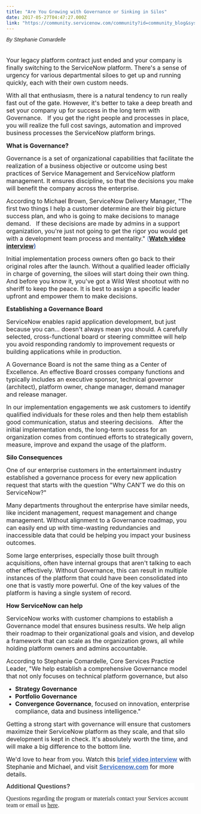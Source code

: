 ```yaml
---
title: "Are You Growing with Governance or Sinking in Silos"
date: 2017-05-27T04:47:27.000Z
link: "https://community.servicenow.com/community?id=community_blog&sys_id=5cccee25dbd0dbc01dcaf3231f96193c"
---
```

<p><span style="color: #222222; font-family: Arial;"><em>By Stephanie Comardelle</em></span></p><p><span style="font-size: 14.0pt;"><br/><span style="font-size: 12pt;">Your legacy platform contract just ended and your company is finally switching to the ServiceNow platform. There's a sense of urgency for various departmental siloes to get up and running quickly, each with their own custom needs. </span></span></p><p></p><p><span style="font-size: 12pt;">With all that enthusiasm, there is a natural tendency to run really fast out of the gate. However, it's better to take a deep breath and set your company up for success in the long term with Governance.   If you get the right people and processes in place, you will realize the full cost savings, automation and improved business processes the ServiceNow platform brings. </span></p><p></p><p><span style="font-size: 12pt;"><strong>What is Governance?</strong></span></p><p><span style="font-size: 12pt;">Governance is a set of organizational capabilities that facilitate the realization of a business objective or outcome using best practices of Service Management and ServiceNow platform management. It ensures discipline, so that the decisions you make will benefit the company across the enterprise.   </span></p><p></p><p><span style="font-size: 12pt;">According to Michael Brown, ServiceNow Delivery Manager, "The first two things I help a customer determine are their big picture success plan, and who is going to make decisions to manage demand.   If these decisions are made by admins in a support organization, you're just not going to get the rigor you would get with a development team process and mentality." <span style="color: #4472c4;">(<span style="text-decoration: underline;"><strong><a title="ww.youtube.com/watch?v=C6XWDKD_DYk&feature=youtu.be" href="https://www.youtube.com/watch?v=C6XWDKD_DYk&amp;feature=youtu.be">Watch video interview</a>)</strong></span></span></span></p><p></p><p><span style="font-size: 12pt;">Initial implementation process owners often go back to their original roles after the launch. Without a qualified leader officially in charge of governing, the siloes will start doing their own thing. And before you know it, you've got a Wild West shootout with no sheriff to keep the peace. It is best to assign a specific leader upfront and empower them to make decisions.   </span></p><p></p><p><span style="font-size: 12pt;"><strong>Establishing a Governance Board</strong></span></p><p><span style="font-size: 12pt;">ServiceNow enables rapid application development, but just because you can… doesn't always mean you should. A carefully selected, cross-functional board or steering committee will help you avoid responding randomly to improvement requests or building applications while in production. </span></p><p></p><p><span style="font-size: 12pt;">A Governance Board is not the same thing as a Center of Excellence. An effective Board crosses company functions and typically includes an executive sponsor, technical governor (architect), platform owner, change manager, demand manager and release manager. </span></p><p></p><p><span style="font-size: 12pt;">In our implementation engagements we ask customers to identify qualified individuals for these roles and then help them establish good communication, status and steering decisions.   After the initial implementation ends, the long-term success for an organization comes from continued efforts to strategically govern, measure, improve and expand the usage of the platform.</span></p><p></p><p><span style="font-size: 12pt;"><strong>Silo Consequences</strong></span></p><p><span style="font-size: 12pt;">One of our enterprise customers in the entertainment industry established a governance process for every new application request that starts with the question "Why CAN'T we do this on ServiceNow?"</span></p><p></p><p><span style="font-size: 12pt;">Many departments throughout the enterprise have similar needs, like incident management, request management and change management. Without alignment to a Governance roadmap, you can easily end up with time-wasting redundancies and inaccessible data that could be helping you impact your business outcomes. </span></p><p></p><p><span style="font-size: 12pt;">Some large enterprises, especially those built through acquisitions, often have internal groups that aren't talking to each other effectively. Without Governance, this can result in multiple instances of the platform that could have been consolidated into one that is vastly more powerful. One of the key values of the platform is having a single system of record.</span></p><p></p><p><span style="font-size: 12pt;"><strong>How ServiceNow can help</strong></span></p><p><span style="font-size: 12pt;">ServiceNow works with customer champions to establish a Governance model that ensures business results. We help align their roadmap to their organizational goals and vision, and develop a framework that can scale as the organization grows, all while holding platform owners and admins accountable.</span></p><p></p><p><span style="font-size: 12pt;">According to Stephanie Comardelle, Core Services Practice Leader, "We help establish a comprehensive Governance model that not only focuses on technical platform governance, but also </span></p><ul style="list-style-type: disc;"><li><span style="font-size: 12pt;"><strong>Strategy Governance</strong></span></li><li><span style="font-size: 12pt;"><strong>Portfolio Governance</strong></span></li><li><span style="font-size: 12pt;"><strong>Convergence Governance</strong>, focused on innovation, enterprise compliance, data and business intelligence."</span></li></ul><p></p><p><span style="font-size: 12pt;">Getting a strong start with governance will ensure that customers maximize their ServiceNow platform as they scale, and that silo development is kept in check. It's absolutely worth the time, and will make a big difference to the bottom line.</span></p><p></p><p><span style="font-size: 12pt;">We'd love to hear from you. Watch this <a href="https://www.youtube.com/watch?v=C6XWDKD_DYk&amp;feature=youtu.be"><span style="; color: #4472c4; text-decoration: underline;"><strong>brief video interview</strong></span></a> with Stephanie and Michael, and visit <a href="https://www.servicenow.com/services/overview.html"><span style="; color: #4472c4; text-decoration: underline;"><strong>Servicenow.com</strong></span></a> for more details.</span></p><p style="margin-top: auto; margin-bottom: auto; background: white none repeat scroll 0% 0%;"></p><p style="margin-top: auto; margin-bottom: auto; background: white none repeat scroll 0% 0%;"><span style="font-size: 12pt;"><strong><span lang="EN" style="font-family: Arial; color: #3d3d3d;">Additional Questions?</span></strong></span></p><p><span style="font-size: 12pt; font-family: Calibri;">Questions regarding the program or materials contact your Services account team or email us <a title="ephanie.Comardelle@servicenow.com" href="mailto:Stephanie.Comardelle@servicenow.com">here</a>.<br/></span></p>